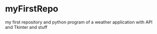 # myFirstRepo
my first repository and python program of a weather application with API and Tkinter and stuff
